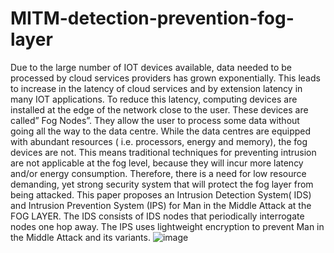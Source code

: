# MITM-detection-prevention-fog-layer 
Due to the large number of IOT devices available, data needed to be processed by cloud services providers has grown exponentially. This  leads to increase in the latency of cloud services and by extension latency in many IOT applications. 
To  reduce this latency, computing devices are installed at the edge of the network close to the user. These devices are  called” Fog Nodes”. They allow the user to process some data without going all the way to the data centre. While the data centres are equipped with abundant resources ( i.e. processors, energy and memory), the fog devices are not. This means traditional techniques for preventing intrusion are not applicable at the fog level, because they will incur more latency and/or energy consumption. 
Therefore, there is a need for low resource demanding, yet strong security system that will protect the fog layer from being attacked.
This paper proposes an Intrusion Detection System( IDS) and Intrusion Prevention System (IPS) for Man in the Middle Attack at the FOG LAYER. The IDS consists of IDS nodes that periodically interrogate nodes one hop away. The IPS uses lightweight encryption to prevent Man in the Middle Attack and its variants.
![image](https://user-images.githubusercontent.com/110028617/220083577-99381aff-56a6-4da0-8713-d62561ef45d9.png)
